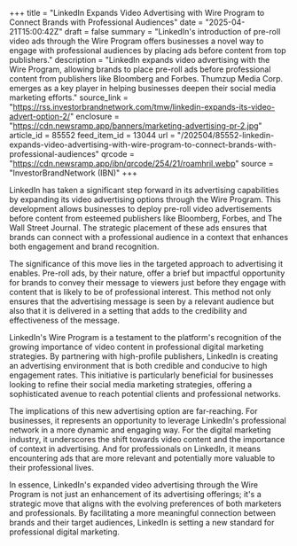 +++
title = "LinkedIn Expands Video Advertising with Wire Program to Connect Brands with Professional Audiences"
date = "2025-04-21T15:00:42Z"
draft = false
summary = "LinkedIn's introduction of pre-roll video ads through the Wire Program offers businesses a novel way to engage with professional audiences by placing ads before content from top publishers."
description = "LinkedIn expands video advertising with the Wire Program, allowing brands to place pre-roll ads before professional content from publishers like Bloomberg and Forbes. Thumzup Media Corp. emerges as a key player in helping businesses deepen their social media marketing efforts."
source_link = "https://rss.investorbrandnetwork.com/tmw/linkedin-expands-its-video-advert-option-2/"
enclosure = "https://cdn.newsramp.app/banners/marketing-advertising-pr-2.jpg"
article_id = 85552
feed_item_id = 13044
url = "/202504/85552-linkedin-expands-video-advertising-with-wire-program-to-connect-brands-with-professional-audiences"
qrcode = "https://cdn.newsramp.app/ibn/qrcode/254/21/roamhril.webp"
source = "InvestorBrandNetwork (IBN)"
+++

<p>LinkedIn has taken a significant step forward in its advertising capabilities by expanding its video advertising options through the Wire Program. This development allows businesses to deploy pre-roll video advertisements before content from esteemed publishers like Bloomberg, Forbes, and The Wall Street Journal. The strategic placement of these ads ensures that brands can connect with a professional audience in a context that enhances both engagement and brand recognition.</p><p>The significance of this move lies in the targeted approach to advertising it enables. Pre-roll ads, by their nature, offer a brief but impactful opportunity for brands to convey their message to viewers just before they engage with content that is likely to be of professional interest. This method not only ensures that the advertising message is seen by a relevant audience but also that it is delivered in a setting that adds to the credibility and effectiveness of the message.</p><p>LinkedIn's Wire Program is a testament to the platform's recognition of the growing importance of video content in professional digital marketing strategies. By partnering with high-profile publishers, LinkedIn is creating an advertising environment that is both credible and conducive to high engagement rates. This initiative is particularly beneficial for businesses looking to refine their social media marketing strategies, offering a sophisticated avenue to reach potential clients and professional networks.</p><p>The implications of this new advertising option are far-reaching. For businesses, it represents an opportunity to leverage LinkedIn's professional network in a more dynamic and engaging way. For the digital marketing industry, it underscores the shift towards video content and the importance of context in advertising. And for professionals on LinkedIn, it means encountering ads that are more relevant and potentially more valuable to their professional lives.</p><p>In essence, LinkedIn's expanded video advertising through the Wire Program is not just an enhancement of its advertising offerings; it's a strategic move that aligns with the evolving preferences of both marketers and professionals. By facilitating a more meaningful connection between brands and their target audiences, LinkedIn is setting a new standard for professional digital marketing.</p>